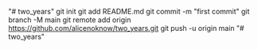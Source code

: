 "# two_years"  git init git add README.md git commit -m "first commit" git branch -M main git remote add origin https://github.com/alicenoknow/two_years.git git push -u origin main
"# two_years" 
